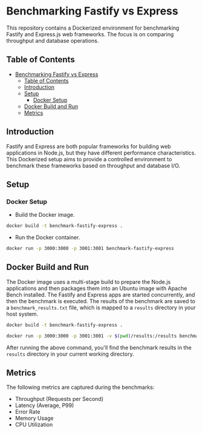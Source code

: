 # Benchmarking Fastify vs Express

This repository contains a Dockerized environment for benchmarking Fastify and Express.js web frameworks. The focus is on comparing throughput and database operations.

## Table of Contents

- [Benchmarking Fastify vs Express](#benchmarking-fastify-vs-express)
  - [Table of Contents](#table-of-contents)
  - [Introduction](#introduction)
  - [Setup](#setup)
    - [Docker Setup](#docker-setup)
  - [Docker Build and Run](#docker-build-and-run)
  - [Metrics](#metrics)

## Introduction

Fastify and Express are both popular frameworks for building web applications in Node.js, but they have different performance characteristics. This Dockerized setup aims to provide a controlled environment to benchmark these frameworks based on throughput and database I/O.

## Setup

### Docker Setup

- Build the Docker image.

```bash
docker build -t benchmark-fastify-express .
```

- Run the Docker container.

```bash
docker run -p 3000:3000 -p 3001:3001 benchmark-fastify-express
```

## Docker Build and Run

The Docker image uses a multi-stage build to prepare the Node.js applications and then packages them into an Ubuntu image with Apache Bench installed. The Fastify and Express apps are started concurrently, and then the benchmark is executed. The results of the benchmark are saved to a `benchmark_results.txt` file, which is mapped to a `results` directory in your host system.

```bash
docker build -t benchmark-fastify-express .
```

```bash
docker run -p 3000:3000 -p 3001:3001 -v $(pwd)/results:/results benchmark-fastify-express
```

After running the above command, you'll find the benchmark results in the `results` directory in your current working directory.

## Metrics

The following metrics are captured during the benchmarks:

- Throughput (Requests per Second)
- Latency (Average, P99)
- Error Rate
- Memory Usage
- CPU Utilization
